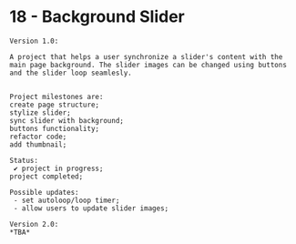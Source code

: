 # 18 - Background Slider

    Version 1.0:

    A project that helps a user synchronize a slider's content with the main page background. The slider images can be changed using buttons and the slider loop seamlesly.


    Project milestones are:
    create page structure;
    stylize slider;
    sync slider with background;
    buttons functionality;
    refactor code;
    add thumbnail;

    Status:
     ✔ project in progress;
    project completed;

    Possible updates:
     - set autoloop/loop timer;
     - allow users to update slider images;

    Version 2.0:
    *TBA*
